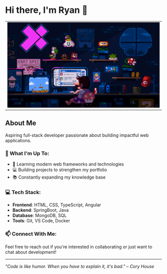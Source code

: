 # Hi there, I'm Ryan 👋

<table>
	<tr>
      	<td><img src="1.gif" style="width:100%; height:auto;"></td>
	</tr>
</table>

## About Me
Aspiring full-stack developer passionate about building impactful web applications.

### 🚀 What I'm Up To:
- 🌱 Learning modern web frameworks and technologies
- 💻 Building projects to strengthen my portfolio
- 📚 Constantly expanding my knowledge base

### 💻 Tech Stack:
- **Frontend**: HTML, CSS, TypeScript, Angular
- **Backend**: SpringBoot, Java
- **Database**: MongoDB, SQL
- **Tools**: Git, VS Code, Docker

### 📫 Connect With Me:
Feel free to reach out if you're interested in collaborating or just want to chat about development!

---

*"Code is like humor. When you have to explain it, it's bad." – Cory House*
<!--
**RSYR1906/RSYR1906** is a ✨ _special_ ✨ repository because its `README.md` (this file) appears on your GitHub profile.

